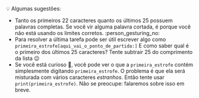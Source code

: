 :bulb: Algumas sugestões:

* Tanto os primeiros 22 caracteres quanto os últimos 25 possuem palavras completas. Se você vir alguma palavra cortada, é porque você não está usando os limites corretos. :person_gesturing_no:
* Para resolver a última tarefa pode ser útil escrever algo como `primeira_estrofe[aqui_vai_o_ponto_de_partida:]` E como saber qual é o primeiro dos últimos 25 caracteres? Tente subtrair 25 do comprimento da lista :wink:
* Se você está curioso :honeybee:, você pode ver o que a `primeira_estrofe` contém simplesmente digitando `primeira_estrofe`. O problema é que ela será misturada com vários caracteres _estranhos_. Então tente usar `print(primeira_estrofe)`. Não se preocupe: falaremos sobre isso em breve.

